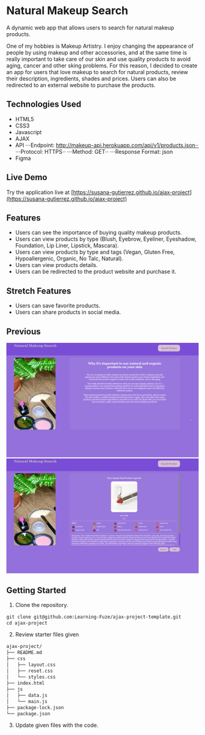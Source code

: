 # Natural Makeup Search

A dynamic web app that allows users to search for natural makeup products.

One of my hobbies is Makeup Artistry. I enjoy changing the appearance of people by using makeup and other accessories, and at the same time
is really important to take care of our skin and use quality products to avoid aging, cancer and other sking problems. For this
reason, I decided to create an app for users that love makeup to search for natural products, review their description, ingredients, shades and prices.
Users can also be redirected to an external website to purchase the products.

## Technologies Used

- HTML5
- CSS3
- Javascript
- AJAX
- API
  ⋅⋅⋅Endpoint: http://makeup-api.herokuapp.com/api/v1/products.json⋅⋅
  ⋅⋅⋅Protocol: HTTPS⋅⋅
  ⋅⋅⋅Method: GET⋅⋅
  ⋅⋅⋅Response Format: json
- Figma

## Live Demo

Try the application live at [https://susana-gutierrez.github.io/ajax-project](https://susana-gutierrez.github.io/ajax-project)

## Features

- Users can see the importance of buying quality makeup products.
- Users can view products by type (Blush, Eyebrow, Eyeliner, Eyeshadow, Foundation, Lip Liner, Lipstick, Mascara).
- Users can view products by type and tags (Vegan, Gluten Free, Hypoallergenic, Organic, No Talc, Natural).
- Users can view products details.
- Users can be redirected to the product website and purchase it.

## Stretch Features

- Users can save favorite products.
- Users can share products in social media.

## Previous
![Search Makeup Products](assets/search-product.gif)
![Buy Makeup Product](assets/buy-product.gif)

## Getting Started

1. Clone the repository.

```shell
git clone git@github.com:Learning-Fuze/ajax-project-template.git
cd ajax-project
```

2. Review starter files given

```shell
ajax-project/
├── README.md
├── css
│   ├── layout.css
│   ├── reset.css
│   └── styles.css
├── index.html
├── js
│   ├── data.js
│   └── main.js
├── package-lock.json
└── package.json
```

3. Update given files with the code.
